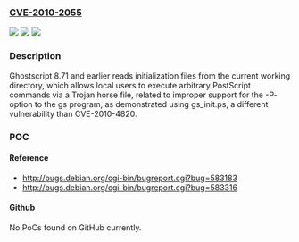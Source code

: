 ### [CVE-2010-2055](https://cve.mitre.org/cgi-bin/cvename.cgi?name=CVE-2010-2055)
![](https://img.shields.io/static/v1?label=Product&message=n%2Fa&color=blue)
![](https://img.shields.io/static/v1?label=Version&message=n%2Fa&color=blue)
![](https://img.shields.io/static/v1?label=Vulnerability&message=n%2Fa&color=brighgreen)

### Description

Ghostscript 8.71 and earlier reads initialization files from the current working directory, which allows local users to execute arbitrary PostScript commands via a Trojan horse file, related to improper support for the -P- option to the gs program, as demonstrated using gs_init.ps, a different vulnerability than CVE-2010-4820.

### POC

#### Reference
- http://bugs.debian.org/cgi-bin/bugreport.cgi?bug=583183
- http://bugs.debian.org/cgi-bin/bugreport.cgi?bug=583316

#### Github
No PoCs found on GitHub currently.

